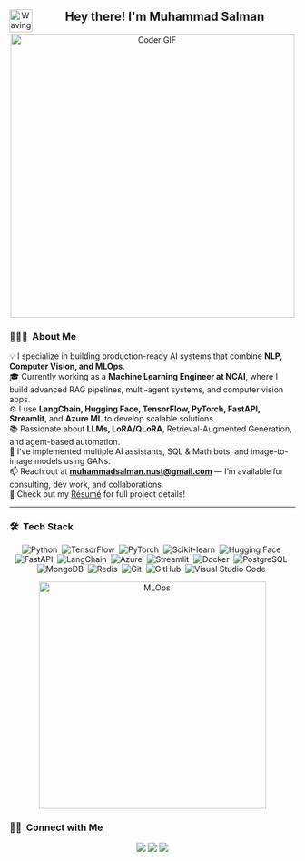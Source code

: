<div align="center">
  <img alt="Waving Hand" src="./assets/Hand%20Wave.gif" width='40' align="left"/>
  <h2>Hey there! I'm Muhammad Salman</h2>
  <img src="https://media.giphy.com/media/SWoSkN6DxTszqIKEqv/giphy.gif" alt="Coder GIF" width="500">
</div>

### 👨🏻‍💻 &nbsp;About Me
💡 I specialize in building production-ready AI systems that combine **NLP, Computer Vision, and MLOps**.\
🎓 Currently working as a **Machine Learning Engineer at NCAI**, where I build advanced RAG pipelines, multi-agent systems, and computer vision apps.\
⚙️ I use **LangChain, Hugging Face, TensorFlow, PyTorch, FastAPI, Streamlit**, and **Azure ML** to develop scalable solutions.\
📚 Passionate about **LLMs, LoRA/QLoRA**, Retrieval-Augmented Generation, and agent-based automation.\
📌 I've implemented multiple AI assistants, SQL & Math bots, and image-to-image models using GANs.\
📫 Reach out at **muhammadsalman.nust@gmail.com** — I’m available for consulting, dev work, and collaborations.\
📄 Check out my [Résumé](https://drive.google.com/file/d/14SDVo5z2_vtIdOOma6sD90BkqDT3q3WH/view?usp=drivesdk) for full project details!

---

### 🛠 &nbsp;Tech Stack
<div align="center">
  
  ![Python](https://img.shields.io/badge/-Python-05122A?style=flat&logo=python)&nbsp;
  ![TensorFlow](https://img.shields.io/badge/-TensorFlow-05122A?style=flat&logo=tensorflow)&nbsp;
  ![PyTorch](https://img.shields.io/badge/-PyTorch-05122A?style=flat&logo=pytorch)&nbsp;
  ![Scikit-learn](https://img.shields.io/badge/-Scikit_Learn-05122A?style=flat&logo=scikit-learn)&nbsp;
  ![Hugging Face](https://img.shields.io/badge/-Hugging_Face-05122A?style=flat&logo=huggingface)&nbsp;
  ![FastAPI](https://img.shields.io/badge/-FastAPI-05122A?style=flat&logo=fastapi)&nbsp;
  ![LangChain](https://img.shields.io/badge/-LangChain-05122A?style=flat)&nbsp;
  ![Azure](https://img.shields.io/badge/-Azure-05122A?style=flat&logo=microsoft-azure)&nbsp;
  ![Streamlit](https://img.shields.io/badge/-Streamlit-05122A?style=flat&logo=streamlit)&nbsp;
  ![Docker](https://img.shields.io/badge/-Docker-05122A?style=flat&logo=docker)&nbsp;
  ![PostgreSQL](https://img.shields.io/badge/-PostgreSQL-05122A?style=flat&logo=postgresql)&nbsp;
  ![MongoDB](https://img.shields.io/badge/-MongoDB-05122A?style=flat&logo=mongodb)&nbsp;
  ![Redis](https://img.shields.io/badge/-Redis-05122A?style=flat&logo=redis)&nbsp;
  ![Git](https://img.shields.io/badge/-Git-05122A?style=flat&logo=git)&nbsp;
  ![GitHub](https://img.shields.io/badge/-GitHub-05122A?style=flat&logo=github)&nbsp;
  ![Visual Studio Code](https://img.shields.io/badge/-VS%20Code-05122A?style=flat&logo=visual-studio-code&logoColor=007ACC)&nbsp;

</div>

<div align="center">
  <img src="https://media.giphy.com/media/v1.Y2lkPTc5MGI3NjExNmVhaHBuNmcxYThscmZ2ZmRjZnY5ZmE4dG11anp1cjkwOHA1dzlobiZlcD12MV9pbnRlcm5hbF9naWZfYnlfaWQmY3Q9Zw/CuuSHzuc0O166MRfjt/giphy.gif" width="400" alt="MLOps">
</div>


### 🤝🏻 &nbsp;Connect with Me
<p align="center">
<a href="https://linkedin.com/in/msalman"><img src="https://img.shields.io/badge/-Muhammad%20Salman-0077B5?style=flat&logo=Linkedin&logoColor=white"/></a>
<a href="mailto:muhammadsalman.nust@gmail.com"><img src="https://img.shields.io/badge/-muhammadsalman.nust@gmail.com-D14836?style=flat&logo=Gmail&logoColor=white"/></a>
<a href="https://github.com/salmanktk01"><img src="https://img.shields.io/badge/-GitHub-333333?style=flat&logo=github&logoColor=white"/></a>
</p>
